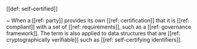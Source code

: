 [[def: self-certified]]

~ When a [[ref: party]] provides its own [[ref: certification]] that it is [[ref: compliant]] with a set of [[ref: requirements]], such as a [[ref: governance framework]]. The term is also applied to data structures that are [[ref: cryptographically verifiable]] such as [[ref: self-certifying identifiers]].
